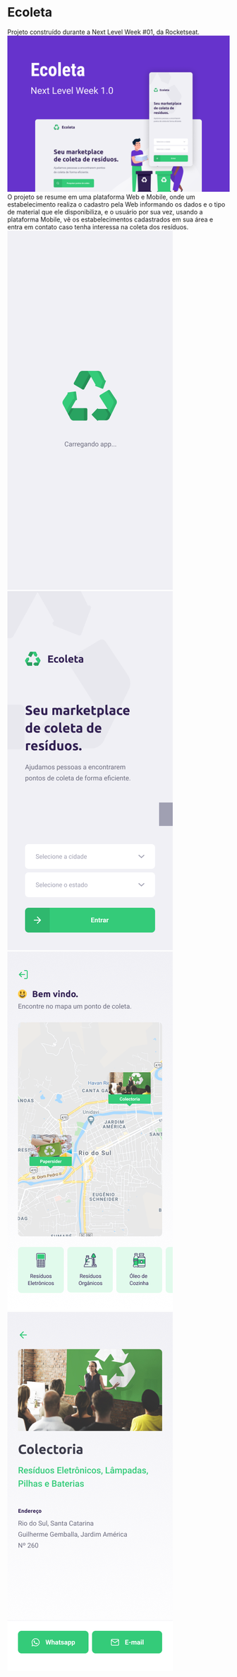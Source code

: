 # Ecoleta
Projeto construído durante a Next Level Week #01, da Rocketseat.
![alt text](https://github.com/DBzera/nlw-01/blob/master/Capa.png?raw=true)
O projeto se resume em uma plataforma Web e Mobile, onde um estabelecimento realiza o cadastro pela Web informando os dados e o tipo de material que ele disponibiliza, e o usuário por sua vez, usando a plataforma Mobile, vê os estabelecimentos cadastrados em sua área e entra em contato caso tenha interessa na coleta dos resíduos.
![alt text](https://github.com/DBzera/nlw-01/blob/master/Splash.png?raw=true)
![alt text](https://github.com/DBzera/nlw-01/blob/master/Inicio.png?raw=true)
![alt text](https://github.com/DBzera/nlw-01/blob/master/Home.png?raw=true)
![alt text](https://github.com/DBzera/nlw-01/blob/master/Detalhes.png?raw=true)
